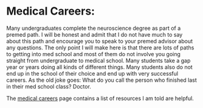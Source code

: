 # Medical Careers:
Many undergraduates complete the neuroscience degree as part of a premed path. I will be honest and admit that I do not have much to say about this path and encourage you to speak to your premed advisor about any questions. The only point I will make here is that there are lots of paths to getting into med school and most of them do not involve you going straight from undergraduate to medical school. Many students take a gap year or years doing all kinds of different things. Many students also do not end up in the school of their choice and end up with very successful careers. As the old joke goes: What do you call the person who finished last in their med school class? Doctor.

The [medical careers](medical_careers.md) page contains a list of resources I am told are helpful.